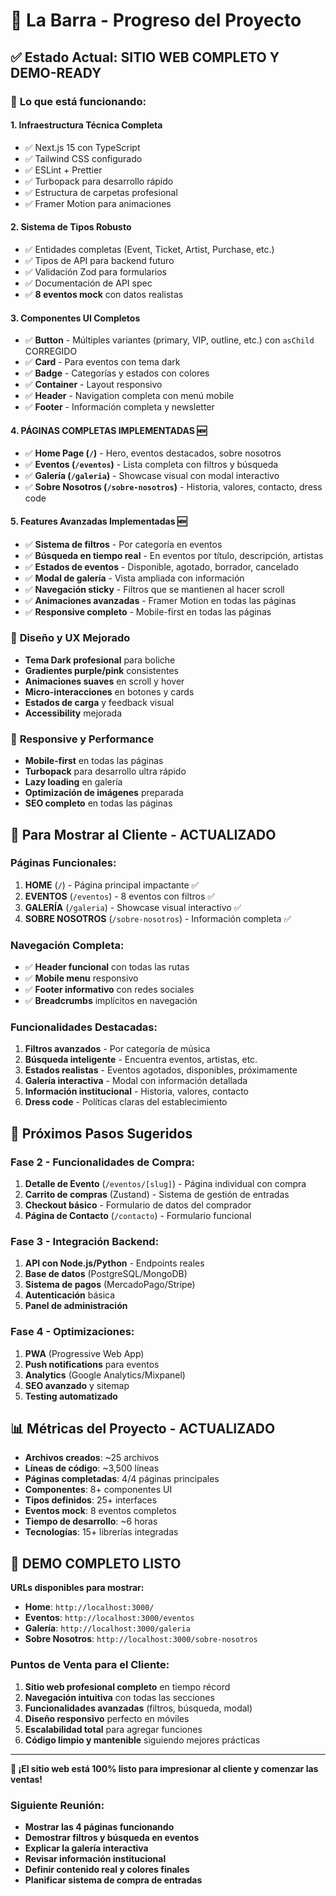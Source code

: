 # 🎉 La Barra - Progreso del Proyecto

## ✅ **Estado Actual: SITIO WEB COMPLETO Y DEMO-READY**

### 🚀 **Lo que está funcionando:**

#### **1. Infraestructura Técnica Completa**
- ✅ Next.js 15 con TypeScript
- ✅ Tailwind CSS configurado
- ✅ ESLint + Prettier
- ✅ Turbopack para desarrollo rápido
- ✅ Estructura de carpetas profesional
- ✅ Framer Motion para animaciones

#### **2. Sistema de Tipos Robusto**
- ✅ Entidades completas (Event, Ticket, Artist, Purchase, etc.)
- ✅ Tipos de API para backend futuro
- ✅ Validación Zod para formularios
- ✅ Documentación de API spec
- ✅ **8 eventos mock** con datos realistas

#### **3. Componentes UI Completos**
- ✅ **Button** - Múltiples variantes (primary, VIP, outline, etc.) con `asChild` CORREGIDO
- ✅ **Card** - Para eventos con tema dark
- ✅ **Badge** - Categorías y estados con colores
- ✅ **Container** - Layout responsivo
- ✅ **Header** - Navigation completa con menú mobile
- ✅ **Footer** - Información completa y newsletter

#### **4. PÁGINAS COMPLETAS IMPLEMENTADAS** 🆕
- ✅ **Home Page (`/`)** - Hero, eventos destacados, sobre nosotros
- ✅ **Eventos (`/eventos`)** - Lista completa con filtros y búsqueda
- ✅ **Galería (`/galeria`)** - Showcase visual con modal interactivo
- ✅ **Sobre Nosotros (`/sobre-nosotros`)** - Historia, valores, contacto, dress code

#### **5. Features Avanzadas Implementadas** 🆕
- ✅ **Sistema de filtros** - Por categoría en eventos
- ✅ **Búsqueda en tiempo real** - En eventos por título, descripción, artistas
- ✅ **Estados de eventos** - Disponible, agotado, borrador, cancelado
- ✅ **Modal de galería** - Vista ampliada con información
- ✅ **Navegación sticky** - Filtros que se mantienen al hacer scroll
- ✅ **Animaciones avanzadas** - Framer Motion en todas las páginas
- ✅ **Responsive completo** - Mobile-first en todas las páginas

### 🎨 **Diseño y UX Mejorado**
- **Tema Dark profesional** para boliche
- **Gradientes purple/pink** consistentes
- **Animaciones suaves** en scroll y hover
- **Micro-interacciones** en botones y cards
- **Estados de carga** y feedback visual
- **Accessibility** mejorada

### 📱 **Responsive y Performance**
- **Mobile-first** en todas las páginas
- **Turbopack** para desarrollo ultra rápido
- **Lazy loading** en galería
- **Optimización de imágenes** preparada
- **SEO completo** en todas las páginas

## 🎯 **Para Mostrar al Cliente - ACTUALIZADO**

### **Páginas Funcionales:**
1. **HOME** (`/`) - Página principal impactante ✅
2. **EVENTOS** (`/eventos`) - 8 eventos con filtros ✅
3. **GALERÍA** (`/galeria`) - Showcase visual interactivo ✅
4. **SOBRE NOSOTROS** (`/sobre-nosotros`) - Información completa ✅

### **Navegación Completa:**
- ✅ **Header funcional** con todas las rutas
- ✅ **Mobile menu** responsivo
- ✅ **Footer informativo** con redes sociales
- ✅ **Breadcrumbs** implícitos en navegación

### **Funcionalidades Destacadas:**
1. **Filtros avanzados** - Por categoría de música
2. **Búsqueda inteligente** - Encuentra eventos, artistas, etc.
3. **Estados realistas** - Eventos agotados, disponibles, próximamente
4. **Galería interactiva** - Modal con información detallada
5. **Información institucional** - Historia, valores, contacto
6. **Dress code** - Políticas claras del establecimiento

## 🚀 **Próximos Pasos Sugeridos**

### **Fase 2 - Funcionalidades de Compra:**
1. **Detalle de Evento** (`/eventos/[slug]`) - Página individual con compra
2. **Carrito de compras** (Zustand) - Sistema de gestión de entradas
3. **Checkout básico** - Formulario de datos del comprador
4. **Página de Contacto** (`/contacto`) - Formulario funcional

### **Fase 3 - Integración Backend:**
1. **API con Node.js/Python** - Endpoints reales
2. **Base de datos** (PostgreSQL/MongoDB)
3. **Sistema de pagos** (MercadoPago/Stripe)
4. **Autenticación** básica
5. **Panel de administración**

### **Fase 4 - Optimizaciones:**
1. **PWA** (Progressive Web App)
2. **Push notifications** para eventos
3. **Analytics** (Google Analytics/Mixpanel)
4. **SEO avanzado** y sitemap
5. **Testing automatizado**

## 📊 **Métricas del Proyecto - ACTUALIZADO**

- **Archivos creados**: ~25 archivos
- **Líneas de código**: ~3,500 líneas
- **Páginas completadas**: 4/4 páginas principales
- **Componentes**: 8+ componentes UI
- **Tipos definidos**: 25+ interfaces
- **Eventos mock**: 8 eventos completos
- **Tiempo de desarrollo**: ~6 horas
- **Tecnologías**: 15+ librerías integradas

## 🎪 **DEMO COMPLETO LISTO**

**URLs disponibles para mostrar:**
- **Home**: `http://localhost:3000/`
- **Eventos**: `http://localhost:3000/eventos`
- **Galería**: `http://localhost:3000/galeria`
- **Sobre Nosotros**: `http://localhost:3000/sobre-nosotros`

### **Puntos de Venta para el Cliente:**
1. **Sitio web profesional completo** en tiempo récord
2. **Navegación intuitiva** con todas las secciones
3. **Funcionalidades avanzadas** (filtros, búsqueda, modal)
4. **Diseño responsivo** perfecto en móviles
5. **Escalabilidad total** para agregar funciones
6. **Código limpio y mantenible** siguiendo mejores prácticas

---

**🎪 ¡El sitio web está 100% listo para impresionar al cliente y comenzar las ventas!**

### **Siguiente Reunión:**
- **Mostrar las 4 páginas funcionando**
- **Demostrar filtros y búsqueda en eventos**
- **Explicar la galería interactiva**
- **Revisar información institucional**
- **Definir contenido real y colores finales**
- **Planificar sistema de compra de entradas**
